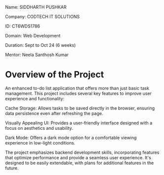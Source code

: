 
Name: SIDDHARTH PUSHKAR

Company: CODTECH IT SOLUTIONS

ID: CT6WDS1786

Domain: Web Development

Duration: Sept to Oct 24 (6 weeks)

Mentor: Neela Santhosh Kumar


# Overview of the Project


An enhanced to-do list application that offers more than just basic task management. This project includes several key features to improve user experience and functionality:

Cache Storage: Allows tasks to be saved directly in the browser, ensuring data persistence even after refreshing the page.

Visually Appealing UI: Provides a user-friendly interface designed with a focus on aesthetics and usability.

Dark Mode: Offers a dark mode option for a comfortable viewing experience in low-light conditions.

The project emphasizes backend development skills, incorporating features that optimize performance and provide a seamless user experience. It's designed to be easily extendable, with plans for additional features in the future.

